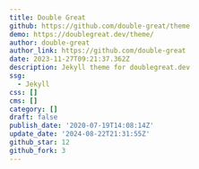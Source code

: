 ```yaml
---
title: Double Great
github: https://github.com/double-great/theme
demo: https://doublegreat.dev/theme/
author: double-great
author_link: https://github.com/double-great
date: 2023-11-27T09:21:37.362Z
description: Jekyll theme for doublegreat.dev
ssg:
  - Jekyll
css: []
cms: []
category: []
draft: false
publish_date: '2020-07-19T14:08:14Z'
update_date: '2024-08-22T21:31:55Z'
github_star: 12
github_fork: 3
---
```

